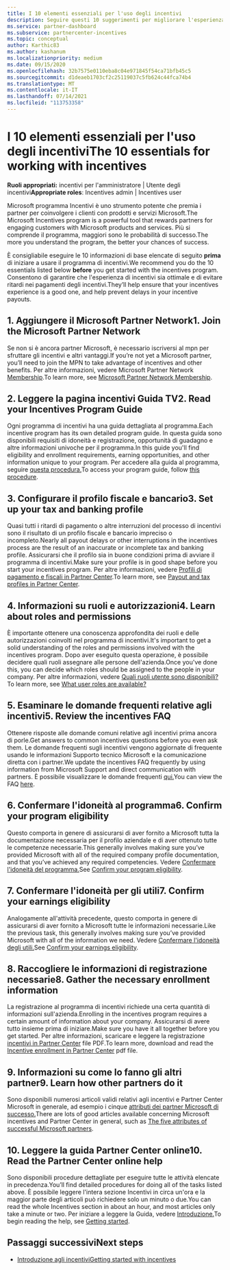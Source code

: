 ```yaml
---
title: I 10 elementi essenziali per l'uso degli incentivi
description: Seguire questi 10 suggerimenti per migliorare l'esperienza del programma di incentivi e ricevere i pagamenti prima.
ms.service: partner-dashboard
ms.subservice: partnercenter-incentives
ms.topic: conceptual
author: Karthic83
ms.author: kashanum
ms.localizationpriority: medium
ms.date: 09/15/2020
ms.openlocfilehash: 32b7575e0110eba8c04e971845f54ca71bfb45c5
ms.sourcegitcommit: d1deaeb1703cf2c25119037c5fb624c44fca74b4
ms.translationtype: MT
ms.contentlocale: it-IT
ms.lasthandoff: 07/14/2021
ms.locfileid: "113753358"
---
```

# <a name="the-10-essentials-for-working-with-incentives"></a><span data-ttu-id="cdb8a-103">I 10 elementi essenziali per l'uso degli incentivi</span><span class="sxs-lookup"><span data-stu-id="cdb8a-103">The 10 essentials for working with incentives</span></span>

<span data-ttu-id="cdb8a-104">**Ruoli appropriati:** incentivi per l'amministratore | Utente degli incentivi</span><span class="sxs-lookup"><span data-stu-id="cdb8a-104">**Appropriate roles**: Incentives admin | Incentives user</span></span>

<span data-ttu-id="cdb8a-105">Microsoft programma Incentivi è uno strumento potente che premia i partner per coinvolgere i clienti con prodotti e servizi Microsoft.</span><span class="sxs-lookup"><span data-stu-id="cdb8a-105">The Microsoft Incentives program is a powerful tool that rewards partners for engaging customers with Microsoft products and services.</span></span> <span data-ttu-id="cdb8a-106">Più si comprende il programma, maggiori sono le probabilità di successo.</span><span class="sxs-lookup"><span data-stu-id="cdb8a-106">The more you understand the program, the better your chances of success.</span></span>

<span data-ttu-id="cdb8a-107">È consigliabile eseguire le 10 informazioni di base elencate di seguito **prima** di iniziare a usare il programma di incentivi.</span><span class="sxs-lookup"><span data-stu-id="cdb8a-107">We recommend you do the 10 essentials listed below **before** you get started with the incentives program.</span></span> <span data-ttu-id="cdb8a-108">Consentono di garantire che l'esperienza di incentivi sia ottimale e di evitare ritardi nei pagamenti degli incentivi.</span><span class="sxs-lookup"><span data-stu-id="cdb8a-108">They’ll help ensure that your incentives experience is a good one, and help prevent delays in your incentive payouts.</span></span>

## <a name="1-join-the-microsoft-partner-network"></a><span data-ttu-id="cdb8a-109">1. Aggiungere il Microsoft Partner Network</span><span class="sxs-lookup"><span data-stu-id="cdb8a-109">1. Join the Microsoft Partner Network</span></span>

<span data-ttu-id="cdb8a-110">Se non si è ancora partner Microsoft, è necessario iscriversi al mpn per sfruttare gli incentivi e altri vantaggi.</span><span class="sxs-lookup"><span data-stu-id="cdb8a-110">If you’re not yet a Microsoft partner, you’ll need to join the MPN to take advantage of incentives and other benefits.</span></span> <span data-ttu-id="cdb8a-111">Per altre informazioni, vedere Microsoft Partner Network [Membership](https://partner.microsoft.com/membership).</span><span class="sxs-lookup"><span data-stu-id="cdb8a-111">To learn more, see [Microsoft Partner Network Membership](https://partner.microsoft.com/membership).</span></span>

## <a name="2-read-your-incentives-program-guide"></a><span data-ttu-id="cdb8a-112">2. Leggere la pagina incentivi Guida TV</span><span class="sxs-lookup"><span data-stu-id="cdb8a-112">2. Read your Incentives Program Guide</span></span>

<span data-ttu-id="cdb8a-113">Ogni programma di incentivi ha una guida dettagliata al programma.</span><span class="sxs-lookup"><span data-stu-id="cdb8a-113">Each incentive program has its own detailed program guide.</span></span> <span data-ttu-id="cdb8a-114">In questa guida sono disponibili requisiti di idoneità e registrazione, opportunità di guadagno e altre informazioni univoche per il programma.</span><span class="sxs-lookup"><span data-stu-id="cdb8a-114">In this guide you'll find eligibility and enrollment requirements, earning opportunities, and other information unique to your program.</span></span> <span data-ttu-id="cdb8a-115">Per accedere alla guida al programma, seguire [questa procedura.](incentives-determined-your-program-eligibility.md#determining-your-program-eligibility)</span><span class="sxs-lookup"><span data-stu-id="cdb8a-115">To access your program guide, follow [this procedure](incentives-determined-your-program-eligibility.md#determining-your-program-eligibility).</span></span>

## <a name="3-set-up-your-tax-and-banking-profile"></a><span data-ttu-id="cdb8a-116">3. Configurare il profilo fiscale e bancario</span><span class="sxs-lookup"><span data-stu-id="cdb8a-116">3. Set up your tax and banking profile</span></span>

<span data-ttu-id="cdb8a-117">Quasi tutti i ritardi di pagamento o altre interruzioni del processo di incentivi sono il risultato di un profilo fiscale e bancario impreciso o incompleto.</span><span class="sxs-lookup"><span data-stu-id="cdb8a-117">Nearly all payout delays or other interruptions in the incentives process are the result of an inaccurate or incomplete tax and banking profile.</span></span> <span data-ttu-id="cdb8a-118">Assicurarsi che il profilo sia in buone condizioni prima di avviare il programma di incentivi.</span><span class="sxs-lookup"><span data-stu-id="cdb8a-118">Make sure your profile is in good shape before you start your incentives program.</span></span> <span data-ttu-id="cdb8a-119">Per altre informazioni, vedere [Profili di pagamento e fiscali in Partner Center](incentives-create-and-manage-your-payout-and-tax-profiles.md).</span><span class="sxs-lookup"><span data-stu-id="cdb8a-119">To learn more, see [Payout and tax profiles in Partner Center](incentives-create-and-manage-your-payout-and-tax-profiles.md).</span></span>

## <a name="4-learn-about-roles-and-permissions"></a><span data-ttu-id="cdb8a-120">4. Informazioni su ruoli e autorizzazioni</span><span class="sxs-lookup"><span data-stu-id="cdb8a-120">4. Learn about roles and permissions</span></span>

<span data-ttu-id="cdb8a-121">È importante ottenere una conoscenza approfondita dei ruoli e delle autorizzazioni coinvolti nel programma di incentivi.</span><span class="sxs-lookup"><span data-stu-id="cdb8a-121">It's important to get a solid understanding of the roles and permissions involved with the incentives program.</span></span> <span data-ttu-id="cdb8a-122">Dopo aver eseguito questa operazione, è possibile decidere quali ruoli assegnare alle persone dell'azienda.</span><span class="sxs-lookup"><span data-stu-id="cdb8a-122">Once you've done this, you can decide which roles should be assigned to the people in your company.</span></span> <span data-ttu-id="cdb8a-123">Per altre informazioni, vedere [Quali ruoli utente sono disponibili?](incentives-faq.yml#what-user-roles-are-available-)</span><span class="sxs-lookup"><span data-stu-id="cdb8a-123">To learn more, see [What user roles are available?](incentives-faq.yml#what-user-roles-are-available-)</span></span>

## <a name="5-review-the-incentives-faq"></a><span data-ttu-id="cdb8a-124">5. Esaminare le domande frequenti relative agli incentivi</span><span class="sxs-lookup"><span data-stu-id="cdb8a-124">5. Review the incentives FAQ</span></span>

<span data-ttu-id="cdb8a-125">Ottenere risposte alle domande comuni relative agli incentivi prima ancora di porle.</span><span class="sxs-lookup"><span data-stu-id="cdb8a-125">Get answers to common incentives questions before you even ask them.</span></span> <span data-ttu-id="cdb8a-126">Le domande frequenti sugli incentivi vengono aggiornate di frequente usando le informazioni Supporto tecnico Microsoft e la comunicazione diretta con i partner.</span><span class="sxs-lookup"><span data-stu-id="cdb8a-126">We update the incentives FAQ frequently by using information from Microsoft Support and direct communication with partners.</span></span> <span data-ttu-id="cdb8a-127">È possibile visualizzare le domande frequenti [qui.](incentives-faq.yml)</span><span class="sxs-lookup"><span data-stu-id="cdb8a-127">You can view the FAQ [here](incentives-faq.yml).</span></span>

## <a name="6-confirm-your-program-eligibility"></a><span data-ttu-id="cdb8a-128">6. Confermare l'idoneità al programma</span><span class="sxs-lookup"><span data-stu-id="cdb8a-128">6. Confirm your program eligibility</span></span>

<span data-ttu-id="cdb8a-129">Questo comporta in genere di assicurarsi di aver fornito a Microsoft tutta la documentazione necessaria per il profilo aziendale e di aver ottenuto tutte le competenze necessarie.</span><span class="sxs-lookup"><span data-stu-id="cdb8a-129">This generally involves making sure you’ve provided Microsoft with all of the required company profile documentation, and that you’ve achieved any required competencies.</span></span> <span data-ttu-id="cdb8a-130">Vedere [Confermare l'idoneità del programma.](incentives-determined-your-program-eligibility.md)</span><span class="sxs-lookup"><span data-stu-id="cdb8a-130">See [Confirm your program eligibility](incentives-determined-your-program-eligibility.md).</span></span>

## <a name="7-confirm-your-earnings-eligibility"></a><span data-ttu-id="cdb8a-131">7. Confermare l'idoneità per gli utili</span><span class="sxs-lookup"><span data-stu-id="cdb8a-131">7. Confirm your earnings eligibility</span></span>

<span data-ttu-id="cdb8a-132">Analogamente all'attività precedente, questo comporta in genere di assicurarsi di aver fornito a Microsoft tutte le informazioni necessarie.</span><span class="sxs-lookup"><span data-stu-id="cdb8a-132">Like the previous task, this generally involves making sure you’ve provided Microsoft with all of the information we need.</span></span> <span data-ttu-id="cdb8a-133">Vedere [Confermare l'idoneità degli utili.](incentives-confirm-your-earnings-eligibility.md)</span><span class="sxs-lookup"><span data-stu-id="cdb8a-133">See [Confirm your earnings eligibility](incentives-confirm-your-earnings-eligibility.md).</span></span>

## <a name="8-gather-the-necessary-enrollment-information"></a><span data-ttu-id="cdb8a-134">8. Raccogliere le informazioni di registrazione necessarie</span><span class="sxs-lookup"><span data-stu-id="cdb8a-134">8. Gather the necessary enrollment information</span></span>

<span data-ttu-id="cdb8a-135">La registrazione al programma di incentivi richiede una certa quantità di informazioni sull'azienda.</span><span class="sxs-lookup"><span data-stu-id="cdb8a-135">Enrolling in the incentives program requires a certain amount of information about your company.</span></span> <span data-ttu-id="cdb8a-136">Assicurarsi di avere tutto insieme prima di iniziare.</span><span class="sxs-lookup"><span data-stu-id="cdb8a-136">Make sure you have it all together before you get started.</span></span> <span data-ttu-id="cdb8a-137">Per altre informazioni, scaricare e leggere la registrazione [incentivi in Partner Center](https://assetsprod.microsoft.com/partner-center-incentives-enrollment.pdf) file PDF.</span><span class="sxs-lookup"><span data-stu-id="cdb8a-137">To learn more, download and read the [Incentive enrollment in Partner Center](https://assetsprod.microsoft.com/partner-center-incentives-enrollment.pdf) pdf file.</span></span>

## <a name="9-learn-how-other-partners-do-it"></a><span data-ttu-id="cdb8a-138">9. Informazioni su come lo fanno gli altri partner</span><span class="sxs-lookup"><span data-stu-id="cdb8a-138">9. Learn how other partners do it</span></span>

<span data-ttu-id="cdb8a-139">Sono disponibili numerosi articoli validi relativi agli incentivi e Partner Center Microsoft in generale, ad esempio i cinque [attributi dei partner Microsoft di successo.](https://www.microsoft.com/en-us/us-partner-blog/2019/08/29/the-five-attributes-of-successful-microsoft-partners/)</span><span class="sxs-lookup"><span data-stu-id="cdb8a-139">There are lots of good articles available concerning Microsoft incentives and Partner Center in general, such as [The five attributes of successful Microsoft partners](https://www.microsoft.com/en-us/us-partner-blog/2019/08/29/the-five-attributes-of-successful-microsoft-partners/).</span></span>

## <a name="10-read-the-partner-center-online-help"></a><span data-ttu-id="cdb8a-140">10. Leggere la guida Partner Center online</span><span class="sxs-lookup"><span data-stu-id="cdb8a-140">10. Read the Partner Center online help</span></span>

<span data-ttu-id="cdb8a-141">Sono disponibili procedure dettagliate per eseguire tutte le attività elencate in precedenza.</span><span class="sxs-lookup"><span data-stu-id="cdb8a-141">You’ll find detailed procedures for doing all of the tasks listed above.</span></span> <span data-ttu-id="cdb8a-142">È possibile leggere l'intera sezione Incentivi in circa un'ora e la maggior parte degli articoli può richiedere solo un minuto o due.</span><span class="sxs-lookup"><span data-stu-id="cdb8a-142">You can read the whole Incentives section in about an hour, and most articles only take a minute or two.</span></span> <span data-ttu-id="cdb8a-143">Per iniziare a leggere la Guida, vedere [Introduzione.](incentives-get-started-intro.md)</span><span class="sxs-lookup"><span data-stu-id="cdb8a-143">To begin reading the help, see [Getting started](incentives-get-started-intro.md).</span></span>

## <a name="next-steps"></a><span data-ttu-id="cdb8a-144">Passaggi successivi</span><span class="sxs-lookup"><span data-stu-id="cdb8a-144">Next steps</span></span>

- [<span data-ttu-id="cdb8a-145">Introduzione agli incentivi</span><span class="sxs-lookup"><span data-stu-id="cdb8a-145">Getting started with incentives</span></span>](incentives-get-started-intro.md)
